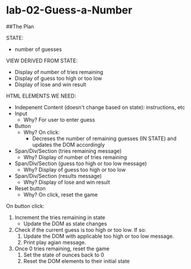 # lab-02-Guess-a-Number

##The Plan

STATE:
- number of guesses

VIEW DERIVED FROM STATE:
- Display of number of tries remaining
- Display of guess too high or too low
- Display of lose and win result

HTML ELEMENTS WE NEED:
- Indepenent Content (doesn't change based on state): instructions, etc
- Input
    - Why? For user to enter guess
- Button
    - Why? On click:
        - Decreses the number of remaining guesses (IN STATE) and updates the DOM accordingly
- Span/Div/Section (tries remaining message)
    - Why? Display of number of tries remaining
- Span/Div/Section (guess too high or too low message)
    - Why? Display of guess too high or too low
- Span/Div/Section (results message)
    - Why? Display of lose and win result
- Reset button 
    - Why? On click, reset the game

On button click: 
1) Increment the tries remaining in state
    - Update the DOM as state changes
1) Check if the current guess is too high or too low. If so:
    1) Update the DOM with applicable too high or too low message.
    1) Print play agian message.
1) Once 0 tries remaining, reset the game
    1) Set the state of ounces back to 0
    1) Reset the DOM elements to their initial state
